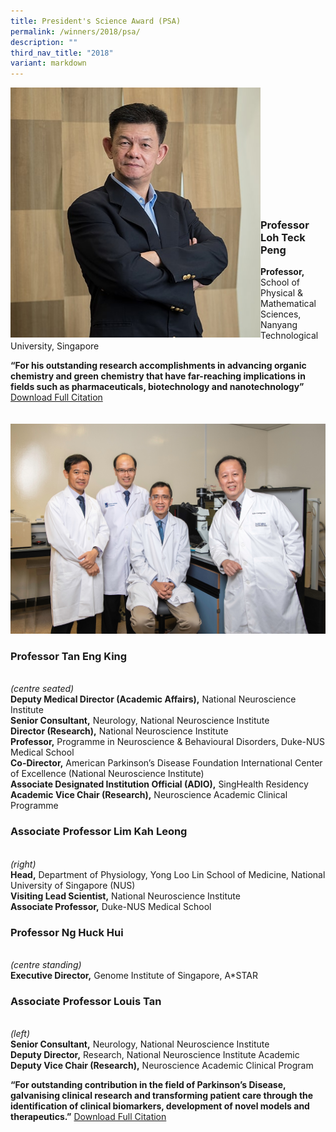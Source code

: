 ```yaml
---
title: President's Science Award (PSA)
permalink: /winners/2018/psa/
description: ""
third_nav_title: "2018"
variant: markdown
---
```

<img src="/images/Winners/2018/psa-prof-loh-teck-peng.jpg" alt="Professor Loh Teck Peng" style="width:400px" align="left"><br><br><br><br><br><br><br><br><br><br><br>

### **Professor Loh Teck Peng**

<b>Professor,</b> School of Physical &amp; Mathematical Sciences, Nanyang Technological University, Singapore

<b>“For his outstanding research accomplishments in advancing organic chemistry and green chemistry that have far-reaching implications in fields such as pharmaceuticals, biotechnology and nanotechnology” </b> [Download Full Citation](/files/Citations/2018/2018-psa-professor-loh-teck-peng.pdf)
<br><br><br>
![2018 PSA Team](/images/Winners/2018/2018_psa_team.jpg)

### **Professor Tan Eng King**
<br>*(centre seated)*<br>
<b>Deputy Medical Director (Academic Affairs),</b> National Neuroscience Institute<br>
<b>Senior Consultant,</b> Neurology, National Neuroscience Institute<br>
<b>Director (Research),</b> National Neuroscience Institute<br>
<b>Professor,</b> Programme in Neuroscience &amp; Behavioural Disorders,
Duke-NUS Medical School<br>
<b>Co-Director,</b> American Parkinson’s Disease Foundation International Center of Excellence (National Neuroscience Institute)<br>
<b>Associate Designated Institution Official (ADIO),</b> SingHealth Residency<br>
<b>Academic Vice Chair (Research),</b> Neuroscience Academic Clinical Programme

### **Associate Professor Lim Kah Leong**
<br>*(right)*<br>
<b>Head,</b> Department of Physiology, Yong Loo Lin School of Medicine, National University of Singapore (NUS)<br>
<b>Visiting Lead Scientist,</b> National Neuroscience Institute<br>
<b>Associate Professor,</b> Duke-NUS Medical School<br>

### **Professor Ng Huck Hui**
<br>*(centre standing)*<br>
<b>Executive Director,</b> Genome Institute of Singapore, A*STAR<br>

### **Associate Professor Louis Tan**
<br>*(left)*<br>
<b>Senior Consultant,</b> Neurology, National Neuroscience Institute<br>
<b>Deputy Director,</b> Research, National Neuroscience Institute Academic<br>
<b>Deputy Vice Chair (Research),</b> Neuroscience Academic Clinical Program<br>


**“For outstanding contribution in the field of Parkinson’s Disease, galvanising clinical research and transforming patient care through the identification of clinical biomarkers, development of novel models and therapeutics.”** [Download Full Citation](/files/Citations/2018/2018_psa_team.pdf)